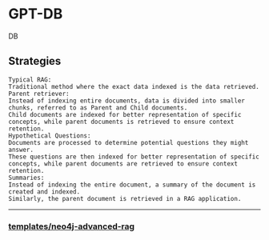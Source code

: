 # GPT-DB
DB

Strategies
------
    Typical RAG:
    Traditional method where the exact data indexed is the data retrieved.
    Parent retriever:
    Instead of indexing entire documents, data is divided into smaller chunks, referred to as Parent and Child documents.
    Child documents are indexed for better representation of specific concepts, while parent documents is retrieved to ensure context retention.
    Hypothetical Questions:
    Documents are processed to determine potential questions they might answer.
    These questions are then indexed for better representation of specific concepts, while parent documents are retrieved to ensure context retention.
    Summaries:
    Instead of indexing the entire document, a summary of the document is created and indexed.
    Similarly, the parent document is retrieved in a RAG application.
------

### [templates/neo4j-advanced-rag](https://github.com/langchain-ai/langchain/tree/master/templates/neo4j-advanced-rag?ref=blog.langchain.dev&source=post_page-----d95119a8c42e--------------------------------)
